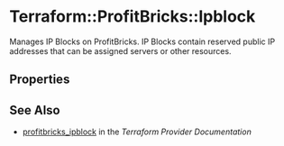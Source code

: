 # Terraform::ProfitBricks::Ipblock

Manages IP Blocks on ProfitBricks. IP Blocks contain reserved public IP addresses that can be assigned servers or other resources.

## Properties


## See Also

* [profitbricks_ipblock](https://www.terraform.io/docs/providers/profitbricks/r/ipblock.html) in the _Terraform Provider Documentation_